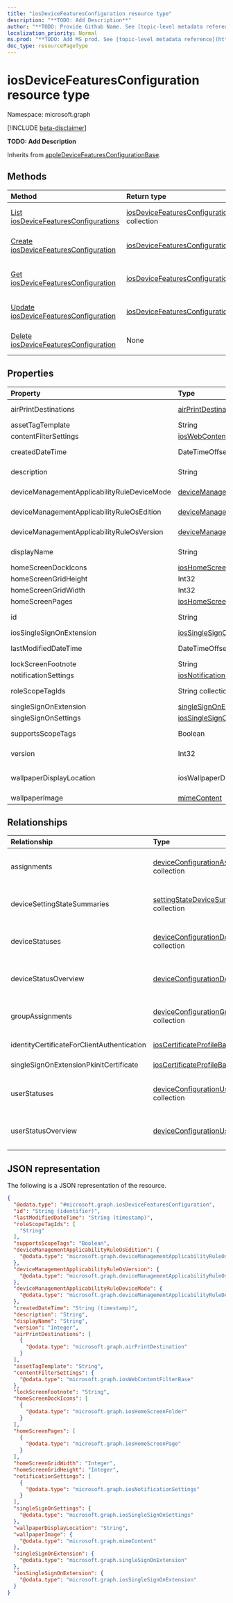 ```yaml
---
title: "iosDeviceFeaturesConfiguration resource type"
description: "**TODO: Add Description**"
author: "**TODO: Provide Github Name. See [topic-level metadata reference](https://msgo.azurewebsites.net/add/document/guidelines/metadata.html#topic-level-metadata)**"
localization_priority: Normal
ms.prod: "**TODO: Add MS prod. See [topic-level metadata reference](https://msgo.azurewebsites.net/add/document/guidelines/metadata.html#topic-level-metadata)**"
doc_type: resourcePageType
---
```


# iosDeviceFeaturesConfiguration resource type

Namespace: microsoft.graph

[!INCLUDE [beta-disclaimer](../../includes/beta-disclaimer.md)]

**TODO: Add Description**


Inherits from [appleDeviceFeaturesConfigurationBase](../resources/intune-appledevicefeaturesconfigurationbase.md).

## Methods
|Method|Return type|Description|
|:---|:---|:---|
|[List iosDeviceFeaturesConfigurations](../api/intune-iosdevicefeaturesconfiguration-list.md)|[iosDeviceFeaturesConfiguration](../resources/intune-iosdevicefeaturesconfiguration.md) collection|Get a list of the [iosDeviceFeaturesConfiguration](../resources/intune-iosdevicefeaturesconfiguration.md) objects and their properties.|
|[Create iosDeviceFeaturesConfiguration](../api/intune-iosdevicefeaturesconfiguration-create.md)|[iosDeviceFeaturesConfiguration](../resources/intune-iosdevicefeaturesconfiguration.md)|Create a new [iosDeviceFeaturesConfiguration](../resources/intune-iosdevicefeaturesconfiguration.md) object.|
|[Get iosDeviceFeaturesConfiguration](../api/intune-iosdevicefeaturesconfiguration-get.md)|[iosDeviceFeaturesConfiguration](../resources/intune-iosdevicefeaturesconfiguration.md)|Read the properties and relationships of an [iosDeviceFeaturesConfiguration](../resources/intune-iosdevicefeaturesconfiguration.md) object.|
|[Update iosDeviceFeaturesConfiguration](../api/intune-iosdevicefeaturesconfiguration-update.md)|[iosDeviceFeaturesConfiguration](../resources/intune-iosdevicefeaturesconfiguration.md)|Update the properties of an [iosDeviceFeaturesConfiguration](../resources/intune-iosdevicefeaturesconfiguration.md) object.|
|[Delete iosDeviceFeaturesConfiguration](../api/intune-iosdevicefeaturesconfiguration-delete.md)|None|Deletes an [iosDeviceFeaturesConfiguration](../resources/intune-iosdevicefeaturesconfiguration.md) object.|

## Properties
|Property|Type|Description|
|:---|:---|:---|
|airPrintDestinations|[airPrintDestination](../resources/intune-airprintdestination.md) collection|**TODO: Add Description** Inherited from [appleDeviceFeaturesConfigurationBase](../resources/intune-appledevicefeaturesconfigurationbase.md).|
|assetTagTemplate|String|**TODO: Add Description**|
|contentFilterSettings|[iosWebContentFilterBase](../resources/intune-ioswebcontentfilterbase.md)|**TODO: Add Description**|
|createdDateTime|DateTimeOffset|**TODO: Add Description** Inherited from [deviceConfiguration](../resources/intune-deviceconfiguration.md).|
|description|String|**TODO: Add Description** Inherited from [deviceConfiguration](../resources/intune-deviceconfiguration.md).|
|deviceManagementApplicabilityRuleDeviceMode|[deviceManagementApplicabilityRuleDeviceMode](../resources/intune-devicemanagementapplicabilityruledevicemode.md)|**TODO: Add Description** Inherited from [deviceConfiguration](../resources/intune-deviceconfiguration.md).|
|deviceManagementApplicabilityRuleOsEdition|[deviceManagementApplicabilityRuleOsEdition](../resources/intune-devicemanagementapplicabilityruleosedition.md)|**TODO: Add Description** Inherited from [deviceConfiguration](../resources/intune-deviceconfiguration.md).|
|deviceManagementApplicabilityRuleOsVersion|[deviceManagementApplicabilityRuleOsVersion](../resources/intune-devicemanagementapplicabilityruleosversion.md)|**TODO: Add Description** Inherited from [deviceConfiguration](../resources/intune-deviceconfiguration.md).|
|displayName|String|**TODO: Add Description** Inherited from [deviceConfiguration](../resources/intune-deviceconfiguration.md).|
|homeScreenDockIcons|[iosHomeScreenItem](../resources/intune-ioshomescreenitem.md) collection|**TODO: Add Description**|
|homeScreenGridHeight|Int32|**TODO: Add Description**|
|homeScreenGridWidth|Int32|**TODO: Add Description**|
|homeScreenPages|[iosHomeScreenPage](../resources/intune-ioshomescreenpage.md) collection|**TODO: Add Description**|
|id|String|**TODO: Add Description** Inherited from [entity](../resources/entity.md).|
|iosSingleSignOnExtension|[iosSingleSignOnExtension](../resources/intune-iossinglesignonextension.md)|**TODO: Add Description**|
|lastModifiedDateTime|DateTimeOffset|**TODO: Add Description** Inherited from [deviceConfiguration](../resources/intune-deviceconfiguration.md).|
|lockScreenFootnote|String|**TODO: Add Description**|
|notificationSettings|[iosNotificationSettings](../resources/intune-iosnotificationsettings.md) collection|**TODO: Add Description**|
|roleScopeTagIds|String collection|**TODO: Add Description** Inherited from [deviceConfiguration](../resources/intune-deviceconfiguration.md).|
|singleSignOnExtension|[singleSignOnExtension](../resources/intune-singlesignonextension.md)|**TODO: Add Description**|
|singleSignOnSettings|[iosSingleSignOnSettings](../resources/intune-iossinglesignonsettings.md)|**TODO: Add Description**|
|supportsScopeTags|Boolean|**TODO: Add Description** Inherited from [deviceConfiguration](../resources/intune-deviceconfiguration.md).|
|version|Int32|**TODO: Add Description** Inherited from [deviceConfiguration](../resources/intune-deviceconfiguration.md).|
|wallpaperDisplayLocation|iosWallpaperDisplayLocation|**TODO: Add Description**. Possible values are: `notConfigured`, `lockScreen`, `homeScreen`, `lockAndHomeScreens`.|
|wallpaperImage|[mimeContent](../resources/intune-mimecontent.md)|**TODO: Add Description**|

## Relationships
|Relationship|Type|Description|
|:---|:---|:---|
|assignments|[deviceConfigurationAssignment](../resources/intune-deviceconfigurationassignment.md) collection|**TODO: Add Description** Inherited from [deviceConfiguration](../resources/deviceconfiguration.md)|
|deviceSettingStateSummaries|[settingStateDeviceSummary](../resources/intune-settingstatedevicesummary.md) collection|**TODO: Add Description** Inherited from [deviceConfiguration](../resources/deviceconfiguration.md)|
|deviceStatuses|[deviceConfigurationDeviceStatus](../resources/intune-deviceconfigurationdevicestatus.md) collection|**TODO: Add Description** Inherited from [deviceConfiguration](../resources/deviceconfiguration.md)|
|deviceStatusOverview|[deviceConfigurationDeviceOverview](../resources/intune-deviceconfigurationdeviceoverview.md)|**TODO: Add Description** Inherited from [deviceConfiguration](../resources/deviceconfiguration.md)|
|groupAssignments|[deviceConfigurationGroupAssignment](../resources/intune-deviceconfigurationgroupassignment.md) collection|**TODO: Add Description** Inherited from [deviceConfiguration](../resources/deviceconfiguration.md)|
|identityCertificateForClientAuthentication|[iosCertificateProfileBase](../resources/intune-ioscertificateprofilebase.md)|**TODO: Add Description**|
|singleSignOnExtensionPkinitCertificate|[iosCertificateProfileBase](../resources/intune-ioscertificateprofilebase.md)|**TODO: Add Description**|
|userStatuses|[deviceConfigurationUserStatus](../resources/intune-deviceconfigurationuserstatus.md) collection|**TODO: Add Description** Inherited from [deviceConfiguration](../resources/deviceconfiguration.md)|
|userStatusOverview|[deviceConfigurationUserOverview](../resources/intune-deviceconfigurationuseroverview.md)|**TODO: Add Description** Inherited from [deviceConfiguration](../resources/deviceconfiguration.md)|

## JSON representation
The following is a JSON representation of the resource.
<!-- {
  "blockType": "resource",
  "keyProperty": "id",
  "@odata.type": "microsoft.graph.iosDeviceFeaturesConfiguration",
  "baseType": "microsoft.graph.appleDeviceFeaturesConfigurationBase",
  "openType": false
}
-->
``` json
{
  "@odata.type": "#microsoft.graph.iosDeviceFeaturesConfiguration",
  "id": "String (identifier)",
  "lastModifiedDateTime": "String (timestamp)",
  "roleScopeTagIds": [
    "String"
  ],
  "supportsScopeTags": "Boolean",
  "deviceManagementApplicabilityRuleOsEdition": {
    "@odata.type": "microsoft.graph.deviceManagementApplicabilityRuleOsEdition"
  },
  "deviceManagementApplicabilityRuleOsVersion": {
    "@odata.type": "microsoft.graph.deviceManagementApplicabilityRuleOsVersion"
  },
  "deviceManagementApplicabilityRuleDeviceMode": {
    "@odata.type": "microsoft.graph.deviceManagementApplicabilityRuleDeviceMode"
  },
  "createdDateTime": "String (timestamp)",
  "description": "String",
  "displayName": "String",
  "version": "Integer",
  "airPrintDestinations": [
    {
      "@odata.type": "microsoft.graph.airPrintDestination"
    }
  ],
  "assetTagTemplate": "String",
  "contentFilterSettings": {
    "@odata.type": "microsoft.graph.iosWebContentFilterBase"
  },
  "lockScreenFootnote": "String",
  "homeScreenDockIcons": [
    {
      "@odata.type": "microsoft.graph.iosHomeScreenFolder"
    }
  ],
  "homeScreenPages": [
    {
      "@odata.type": "microsoft.graph.iosHomeScreenPage"
    }
  ],
  "homeScreenGridWidth": "Integer",
  "homeScreenGridHeight": "Integer",
  "notificationSettings": [
    {
      "@odata.type": "microsoft.graph.iosNotificationSettings"
    }
  ],
  "singleSignOnSettings": {
    "@odata.type": "microsoft.graph.iosSingleSignOnSettings"
  },
  "wallpaperDisplayLocation": "String",
  "wallpaperImage": {
    "@odata.type": "microsoft.graph.mimeContent"
  },
  "singleSignOnExtension": {
    "@odata.type": "microsoft.graph.singleSignOnExtension"
  },
  "iosSingleSignOnExtension": {
    "@odata.type": "microsoft.graph.iosSingleSignOnExtension"
  }
}
```

